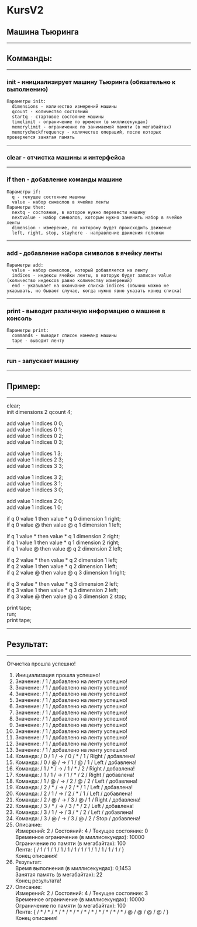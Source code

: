 # KursV2
## Машина Тьюринга
***
## Комманды:
***
  ### init - инициализирует машину Тьюринга (обязательно к выполнению)  
    Параметры init:  
      dimensions - количество измерений машины  
      qcount - количество состояний  
      startq - стартовое состояние машины  
      timelimit - ограничение по времени (в миллисекундах)  
      memorylimit - ограничение по занимаемой памяти (в мегабайтах)  
      memorycheckfrequency - количество операций, после которых проверяется занятая память  
  ***
  ### clear - отчистка машины и интерфейса
  ***
  ### if then - добавление команды машине  
    Параметры if:  
      q - текущее состояние машины  
      value - набор символов в ячейке ленты  
    Параметры then:  
      nextq - состояние, в которое нужно перевести машину  
      nextvalue - набор символов, которым нужно заменить набор в ячейке ленты  
      dimension - измерение, по которому будет происходить движение  
      left, right, stop, stayhere - направление движения головки  
  ***
  ### add - добавление набора символов в ячейку ленты  
    Параметры add:  
      value - набор символов, который добавляется на ленту  
      indices - индексы ячейки ленты, в которую будет записан value (количество индексов равно количеству измерений)  
      end - указывает на окончание списка indices (обычно можно не указывать, но бывают случае, когда нужно явно указать конец списка)  
  ***
  ### print - выводит различную информацию о машине в консоль  
    Параметры print:  
      commands - выводит список комманд машины  
      tape - выводит ленту  
  ***
  ### run - запускает машину  
***
## Пример:
***
  clear;  
  init dimensions 2 qcount 4;  
  
  add value 1 indices 0 0;  
  add value 1 indices 0 1;  
  add value 1 indices 0 2;  
  add value 1 indices 0 3;  
  
  add value 1 indices 1 3;  
  add value 1 indices 2 3;  
  add value 1 indices 3 3;  
  
  add value 1 indices 3 2;  
  add value 1 indices 3 1;  
  add value 1 indices 3 0;  
  
  add value 1 indices 2 0;  
  add value 1 indices 1 0;  
  
  if q 0 value 1 then value * q 0 dimension 1 right;  
  if q 0 value @ then value @ q 1 dimension 1 left;  
  
  if q 1 value * then value * q 1 dimension 2 right;  
  if q 1 value 1 then value * q 1 dimension 2 right;  
  if q 1 value @ then value @ q 2 dimension 2 left;  
  
  if q 2 value * then value * q 2 dimension 1 left;  
  if q 2 value 1 then value * q 2 dimension 1 left;  
  if q 2 value @ then value @ q 3 dimension 1 right;  
  
  if q 3 value * then value * q 3 dimension 2 left;  
  if q 3 value 1 then value * q 3 dimension 2 left;  
  if q 3 value @ then value @ q 3 dimension 2 stop;  
  
  print tape;  
  run;  
  print tape;  
***
## Результат:
***
Отчистка прошла успешно!  
1) Инициализация прошла успешно!  
2) Значение: / 1 / добавлено на ленту успешно!  
3) Значение: / 1 / добавлено на ленту успешно!  
4) Значение: / 1 / добавлено на ленту успешно!  
5) Значение: / 1 / добавлено на ленту успешно!  
6) Значение: / 1 / добавлено на ленту успешно!  
7) Значение: / 1 / добавлено на ленту успешно!  
8) Значение: / 1 / добавлено на ленту успешно!  
9) Значение: / 1 / добавлено на ленту успешно!  
10) Значение: / 1 / добавлено на ленту успешно!  
11) Значение: / 1 / добавлено на ленту успешно!  
12) Значение: / 1 / добавлено на ленту успешно!  
13) Значение: / 1 / добавлено на ленту успешно!  
14) Команда: / 0 / 1 /   ->   / 0 / * / 1 / Right / добавлена!  
15) Команда: / 0 / @ /   ->   / 1 / @ / 1 / Left / добавлена!  
16) Команда: / 1 / * /   ->   / 1 / * / 2 / Right / добавлена!  
17) Команда: / 1 / 1 /   ->   / 1 / * / 2 / Right / добавлена!  
18) Команда: / 1 / @ /   ->   / 2 / @ / 2 / Left / добавлена!  
19) Команда: / 2 / * /   ->   / 2 / * / 1 / Left / добавлена!  
20) Команда: / 2 / 1 /   ->   / 2 / * / 1 / Left / добавлена!  
21) Команда: / 2 / @ /   ->   / 3 / @ / 1 / Right / добавлена!  
22) Команда: / 3 / * /   ->   / 3 / * / 2 / Left / добавлена!  
23) Команда: / 3 / 1 /   ->   / 3 / * / 2 / Left / добавлена!  
24) Команда: / 3 / @ /   ->   / 3 / @ / 2 / Stop / добавлена!  
25) Описание:   
Измерений: 2 / Состояний: 4 / Текущее состояние: 0  
Временное ограничение (в миллисекундах): 10000  
Ограничение по памяти (в мегабайтах): 100  
Лента: { / 1 / 1 / 1 / 1 / 1 / 1 / 1 / 1 / 1 / 1 / 1 / 1 / }  
Конец описания!  
26) Результат:  
Время выполнения (в миллисекундах): 0,1453  
Занятая память (в мегабайтах): 22  
Конец результата!  
27) Описание:  
Измерений: 2 / Состояний: 4 / Текущее состояние: 3  
Временное ограничение (в миллисекундах): 10000  
Ограничение по памяти (в мегабайтах): 100  
Лента: { / * / * / * / * / * / * / * / * / * / * / * / * / @ / @ / @ / @ / }  
Конец описания!  
